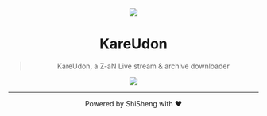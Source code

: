 <div align=center><img src="https://p.sda1.dev/10/bf5eafa4abd46d72ffd6077404b789d0/1.png">

# KareUdon

> KareUdon, a Z-aN Live stream & archive downloader

  

![](https://p.sda1.dev/10/dd4025eb128fc24bdc07899a0ccda361/Snipaste_2023-03-21_23-44-37.png)

---

Powered by ShiSheng with ❤
